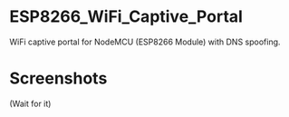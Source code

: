 # ESP8266_WiFi_Captive_Portal
WiFi captive portal for NodeMCU (ESP8266 Module) with DNS spoofing.

# Screenshots

(Wait for it)
